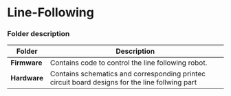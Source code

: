 # Line-Following

### Folder description
|Folder | Description|
|---|---|
|<strong>Firmware</strong>|Contains code to control the line following robot.|
|<strong>Hardware</strong>|Contains schematics and corresponding printec circuit board designs for the line follwing part|
